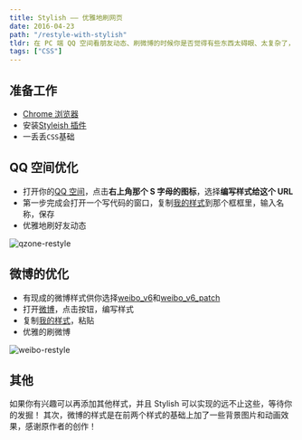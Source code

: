```yaml
---
title: Stylish —— 优雅地刷网页
date: 2016-04-23
path: "/restyle-with-stylish"
tldr: 在 PC 端 QQ 空间看朋友动态、刷微博的时候你是否觉得有些东西太碍眼、太复杂了，对，我就是这样觉的，所以呢，下面就让 Stylish 还给你一个清爽优雅的界面。
tags: ["CSS"]
---
```


## 准备工作

- [Chrome 浏览器](http://coderfe.cn/2016/04/21/high-quality-apps-windows-ios-android/)
- 安装[Styleish 插件](https://chrome.google.com/webstore/detail/fjnbnpbmkenffdnngjfgmeleoegfcffe)
- 一丢丢`CSS`基础

## QQ 空间优化

- 打开你的[QQ 空间](http://qzone.qq.com/)，点击**右上角那个 S 字母的图标**，选择**编写样式给这个 URL**
- 第一步完成会打开一个写代码的窗口，复制[我的样式](https://github.com/coderfe/cssstyles/blob/master/qzone-redesign.css)到那个框框里，输入名称，保存
- 优雅地刷好友动态

![qzone-restyle](http://oaz5uxplb.bkt.clouddn.com/blog/qzone-restyle.gif)

## 微博的优化

- 有现成的微博样式供你选择[weibo_v6](https://userstyles.org/styles/106272/weibo-v6)和[weibo_v6_patch](https://userstyles.org/styles/123737/weibo-v6-patch)
- 打开[微博](http://www.weibo.com)，点击按钮，编写样式
- 复制[我的样式](https://github.com/coderfe/cssstyles/blob/master/weibo-redesign.css)，粘贴
- 优雅的刷微博

![weibo-restyle](http://oaz5uxplb.bkt.clouddn.com/blog/weibo-restyle.gif)

## 其他

如果你有兴趣可以再添加其他样式，并且 Stylish 可以实现的远不止这些，等待你的发掘！
其次，微博的样式是在前两个样式的基础上加了一些背景图片和动画效果，感谢原作者的创作！
